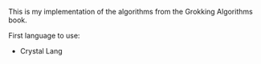 This is my implementation of the algorithms from the Grokking Algorithms book.

First language to use:
- Crystal Lang
